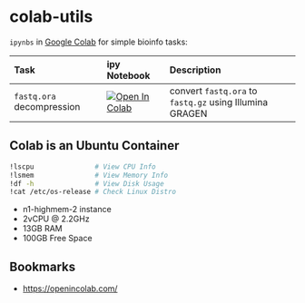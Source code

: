 # colab-utils

`ipynbs` in [Google Colab](https://colab.research.google.com/) for simple bioinfo tasks:

| Task                    | ipy Notebook | Description |
| :---------------------- | :----------- | :---------- |
| `fastq.ora` decompression | <a target="_blank" href="https://colab.research.google.com/github/Justype/colab-utils/blob/main/sequencing/ORAD.ipynb">  <img src="https://colab.research.google.com/assets/colab-badge.svg" alt="Open In Colab"/> </a> | convert `fastq.ora` to `fastq.gz` using Illumina GRAGEN |

## Colab is an Ubuntu Container

```bash
!lscpu               # View CPU Info
!lsmem               # View Memory Info
!df -h               # View Disk Usage
!cat /etc/os-release # Check Linux Distro
```

- n1-highmem-2 instance
- 2vCPU @ 2.2GHz
- 13GB RAM
- 100GB Free Space

## Bookmarks

- https://openincolab.com/
